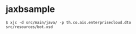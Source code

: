 # jaxbsample

```
$ xjc -d src/main/java/ -p th.co.ais.enterprisecloud.dto src/resources/bot.xsd
```
